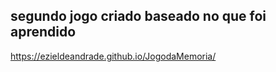 ## segundo jogo criado baseado no que foi aprendido

https://ezieldeandrade.github.io/JogodaMemoria/
